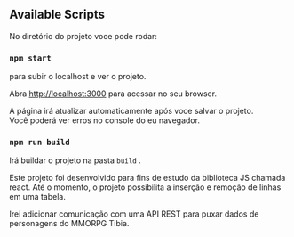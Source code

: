 ## Available Scripts

No diretório do projeto voce pode rodar:

### `npm start`

para subir o localhost e ver o projeto.

Abra [http://localhost:3000](http://localhost:3000) para acessar no seu browser.

A página irá atualizar automaticamente após voce salvar o projeto.<br />
Você poderá ver erros no console do eu navegador.

### `npm run build`

Irá buildar o projeto na pasta `build` .<br />

Este projeto foi desenvolvido para fins de estudo da biblioteca JS chamada react.
Até o momento, o projeto possibilita a inserção e remoção de linhas em uma tabela.

Irei adicionar comunicação com uma API REST para puxar dados de personagens do MMORPG Tibia.
